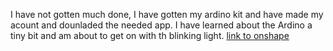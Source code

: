I have not gotten much done, I have gotten my ardino kit and have made my acount and dounladed the needed app. I have learned about the Ardino a tiny bit and am about to get on with th blinking light.
[link to onshape](https://create.arduino.cc/editor/Tbuckne36/e86ca291-8691-4a0f-9969-b469e81625a6)
